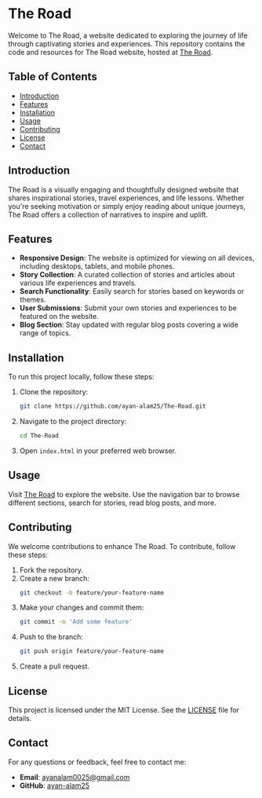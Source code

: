 # The Road

Welcome to The Road, a website dedicated to exploring the journey of life through captivating stories and experiences. This repository contains the code and resources for The Road website, hosted at [The Road](https://ayan-alam25.github.io/The-Road/).

## Table of Contents

- [Introduction](#introduction)
- [Features](#features)
- [Installation](#installation)
- [Usage](#usage)
- [Contributing](#contributing)
- [License](#license)
- [Contact](#contact)

## Introduction

The Road is a visually engaging and thoughtfully designed website that shares inspirational stories, travel experiences, and life lessons. Whether you're seeking motivation or simply enjoy reading about unique journeys, The Road offers a collection of narratives to inspire and uplift.

## Features

- **Responsive Design**: The website is optimized for viewing on all devices, including desktops, tablets, and mobile phones.
- **Story Collection**: A curated collection of stories and articles about various life experiences and travels.
- **Search Functionality**: Easily search for stories based on keywords or themes.
- **User Submissions**: Submit your own stories and experiences to be featured on the website.
- **Blog Section**: Stay updated with regular blog posts covering a wide range of topics.

## Installation

To run this project locally, follow these steps:

1. Clone the repository:
    ```bash
    git clone https://github.com/ayan-alam25/The-Road.git
    ```
2. Navigate to the project directory:
    ```bash
    cd The-Road
    ```
3. Open `index.html` in your preferred web browser.

## Usage

Visit [The Road](https://ayan-alam25.github.io/The-Road/) to explore the website. Use the navigation bar to browse different sections, search for stories, read blog posts, and more.

## Contributing

We welcome contributions to enhance The Road. To contribute, follow these steps:

1. Fork the repository.
2. Create a new branch:
    ```bash
    git checkout -b feature/your-feature-name
    ```
3. Make your changes and commit them:
    ```bash
    git commit -m 'Add some feature'
    ```
4. Push to the branch:
    ```bash
    git push origin feature/your-feature-name
    ```
5. Create a pull request.

## License

This project is licensed under the MIT License. See the [LICENSE](LICENSE) file for details.

## Contact

For any questions or feedback, feel free to contact me:

- **Email**: [ayanalam0025@gmail.com](mailto:ayanalam0025@gmail.com)
- **GitHub**: [ayan-alam25](https://github.com/ayan-alam25)

